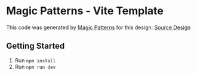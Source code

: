 # Magic Patterns - Vite Template

This code was generated by [Magic Patterns](https://magicpatterns.com) for this design: [Source Design](https://www.magicpatterns.com/c/56wx8kqtazw4s2neyaaecw)

## Getting Started

1. Run `npm install`
2. Run `npm run dev`
